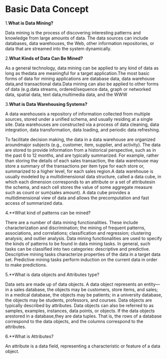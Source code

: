
# Basic Data Concept

1.**What is Data Mining?**

Data mining is the process of discovering interesting patterns and knowledge from large amounts of data. The data sources can include databases, data
warehouses, the Web, other information repositories, or data that are streamed into the system dynamically.

2.**What Kinds of Data Can Be Mined?**
 
As a general technology, data mining can be applied to any kind of data as long as thedata are meaningful for a target application.The most basic forms of data for mining applications are database data, data warehouse data,and transactional data.Data mining can also be applied to other forms of data (e.g.data streams, ordered/sequence data, graph or networked data, spatial data, text data,multimedia data, and the WWW

3.**What is Data Warehousing Systems?**

A data warehouseis a repository of information collected from multiple sources, stored under a unified schema, and usually residing at a single site. Data warehouses are constructed via a process of data cleaning, data integration, data transformation, data loading, and periodic data refreshing. 

To facilitate decision making, the data in a data warehouse are organized aroundmajor subjects (e.g., customer, item, supplier, and activity). The data are stored to provide information from a historical perspective, such as in the past 6 to 12 months, and are typically summarized. For example, rather than storing the details of each sales transaction, the data warehouse may store a summary of the transactions per item type for each store or, summarized to a higher level, for each sales region.A data warehouse is usually modeled by a multidimensional data structure, called a
data cube, in which each dimension corresponds to an attribute or a set of attributesin the schema, and each cell stores the value of some aggregate measure such as count or sum(sales amount). A data cube provides a multidimensional view of data and allows
the precomputation and fast access of summarized data.

4.**What kind of patterns can be mined?

There are a number of data mining functionalities. These include characterization
and discrimination; the mining of frequent patterns, associations, and correlations; classification and regression; clustering analysis; and outlier analysis. Data mining functionalities are used to specify the kinds of patterns to be found in data mining tasks. In general, such
tasks can be classified into two categories: descriptive and predictive. 
Descriptive mining tasks characterize properties of the data in a target data set.
Predictive mining tasks perform induction on the current data in order to make predictions.

5.**What is data objects and Attributes type?

Data sets are made up of data objects. A data object represents an entity—in a sales database, the objects may be customers, store items, and sales; in a medical database, the objects may be patients; in a university database, the objects may be students, professors, and courses. 
Data objects are typically described by attributes. Data objects can also be referred to as samples, examples, instances, data points, or objects. If the data objects arestored in a database,they are data tuples. That is, the rows of a database correspond to the data objects, and the columns correspond to the attributes. 

 6.**What is Attributes?

An attribute is a data field, representing a characteristic or feature of a data object.
